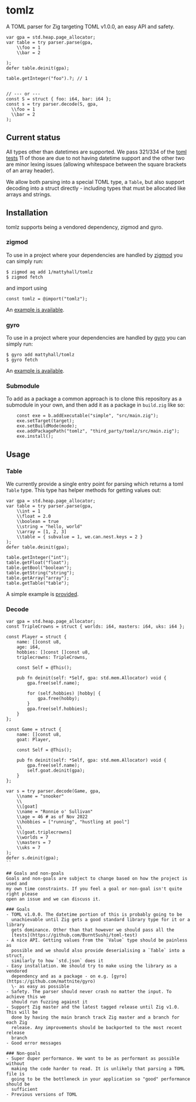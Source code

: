 # tomlz
A TOML parser for Zig targeting TOML v1.0.0, an easy API and safety.

```zig
var gpa = std.heap.page_allocator;
var table = try parser.parse(gpa,
    \\foo = 1
    \\bar = 2

);
defer table.deinit(gpa);

table.getInteger("foo").?; // 1


// --- or ---
const S = struct { foo: i64, bar: i64 };
const s = try parser.decode(S, gpa,
  \\foo = 1
  \\bar = 2
);
```

## Current status
All types other than datetimes are supported. We pass 321/334 of the
[toml tests](https://github.com/BurntSushi/toml-test) 11 of those are due to not
having datetime support and the other two are minor lexing issues (allowing
whitespace between the square brackets of an array header).

We allow both parsing into a special TOML type, a `Table`, but also support
decoding into a struct directly - including types that must be allocated like
arrays and strings.

## Installation
tomlz supports being a vendored dependency, zigmod and gyro.

### zigmod
To use in a project where your dependencies are handled by
[zigmod](https://github.com/nektro/zigmod) you can simply run:

```
$ zigmod aq add 1/mattyhall/tomlz
$ zigmod fetch
```

and import using

```zig
const tomlz = @import("tomlz");
```

An [example is available](https://github.com/mattyhall/tomlz/tree/main/examples/zigmod).

### gyro
To use in a project where your dependencies are handled by
[gyro](https://github.com/mattnite/gyro) you can simply run:

```
$ gyro add mattyhall/tomlz
$ gyro fetch
```

An [example is available](https://github.com/mattyhall/tomlz/tree/main/examples/gyro).

### Submodule
To add as a package a common approach is to clone this repository as a submodule
in your own, and then add it as a package in `build.zig` like so:

```zig
    const exe = b.addExecutable("simple", "src/main.zig");
    exe.setTarget(target);
    exe.setBuildMode(mode);
    exe.addPackagePath("tomlz", "third_party/tomlz/src/main.zig");
    exe.install();
```

## Usage
### Table
We currently provide a single entry point for parsing which returns a toml
`Table` type. This type has helper methods for getting values out:

```zig
var gpa = std.heap.page_allocator;
var table = try parser.parse(gpa,
    \\int = 1
    \\float = 2.0
    \\boolean = true
    \\string = "hello, world"
    \\array = [1, 2, 3]
    \\table = { subvalue = 1, we.can.nest.keys = 2 }
);
defer table.deinit(gpa);

table.getInteger("int");
table.getFloat("float");
table.getBool("boolean");
table.getString("string");
table.getArray("array");
table.getTable("table");
```

A simple example is
[provided](https://github.com/mattyhall/tomlz/tree/main/examples/simple/).

### Decode
```zig
var gpa = std.heap.page_allocator;
const TripleCrowns = struct { worlds: i64, masters: i64, uks: i64 };

const Player = struct {
    name: []const u8,
    age: i64,
    hobbies: []const []const u8,
    triplecrowns: TripleCrowns,

    const Self = @This();

    pub fn deinit(self: *Self, gpa: std.mem.Allocator) void {
        gpa.free(self.name);

        for (self.hobbies) |hobby| {
            gpa.free(hobby);
        }
        gpa.free(self.hobbies);
    }
};

const Game = struct {
    name: []const u8,
    goat: Player,

    const Self = @This();

    pub fn deinit(self: *Self, gpa: std.mem.Allocator) void {
        gpa.free(self.name);
        self.goat.deinit(gpa);
    }
};

var s = try parser.decode(Game, gpa,
    \\name = "snooker"
    \\
    \\[goat]
    \\name = "Ronnie o' Sullivan"
    \\age = 46 # as of Nov 2022
    \\hobbies = ["running", "hustling at pool"]
    \\
    \\[goat.triplecrowns]
    \\worlds = 7
    \\masters = 7
    \\uks = 7
);
defer s.deinit(gpa);
``

## Goals and non-goals
Goals and non-goals are subject to change based on how the project is used and
my own time constraints. If you feel a goal or non-goal isn't quite right please
open an issue and we can discuss it.

### Goals
- TOML v1.0.0. The datetime portion of this is probably going to be
  unachievable until Zig gets a good standard library type for it or a library
  gets dominance. Other than that however we should pass all the
  [tests](https://github.com/BurntSushi/toml-test)
- A nice API. Getting values from the `Value` type should be painless as
  possible and we should also provide deserialising a `Table` into a struct,
  similarly to how `std.json` does it
- Easy installation. We should try to make using the library as a vendored
  dependency and as a package - on e.g. [gyro](https://github.com/mattnite/gyro)
  \- as easy as possible
- Safety. The parser should never crash no matter the input. To achieve this we
  should run fuzzing against it
- Support Zig master and the latest tagged release until Zig v1.0. This will be
  done by having the main branch track Zig master and a branch for each Zig
  release. Any improvements should be backported to the most recent release
  branch
- Good error messages

### Non-goals
- Super duper performance. We want to be as performant as possible without
  making the code harder to read. It is unlikely that parsing a TOML file is
  going to be the bottleneck in your application so "good" performance should be
  sufficient
- Previous versions of TOML